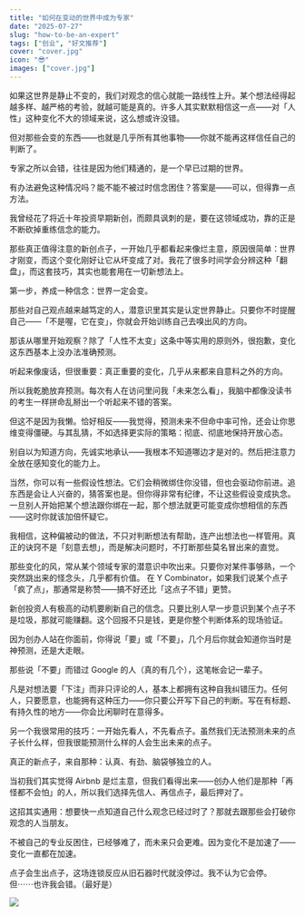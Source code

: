 ```yaml
---
title: "如何在变动的世界中成为专家"
date: "2025-07-27"
slug: "how-to-be-an-expert"
tags: ["创业", "好文推荐"]
cover: "cover.jpg"
icon: "😎"
images: ["cover.jpg"]
---
```

如果这世界是静止不变的，我们对观念的信心就能一路线性上升。某个想法经得起越多样、越严格的考验，就越可能是真的。许多人其实默默相信这一点——对「人性」这种变化不大的领域来说，这么想或许没错。



但对那些会变的东西——也就是几乎所有其他事物——你就不能再这样信任自己的判断了。



专家之所以会错，往往是因为他们精通的，是一个早已过期的世界。



有办法避免这种情况吗？能不能不被过时信念困住？答案是——可以，但得靠一点方法。



我曾经花了将近十年投资早期新创，而颇具讽刺的是，要在这领域成功，靠的正是不断砍掉重练信念的能力。



那些真正值得注意的新创点子，一开始几乎都看起来像烂主意，原因很简单：世界才刚变，而这个变化刚好让它从坏变成了对。我花了很多时间学会分辨这种「翻盘」，而这套技巧，其实也能套用在一切新想法上。



第一步，养成一种信念：世界一定会变。



那些对自己观点越来越笃定的人，潜意识里其实是认定世界静止。只要你不时提醒自己——「不是喔，它在变」，你就会开始训练自己去嗅出风的方向。



那该从哪里开始观察？除了「人性不太变」这条中等实用的原则外，很抱歉，变化这东西基本上没办法准确预测。



听起来像废话，但很重要：真正重要的变化，几乎从来都来自意料之外的方向。



所以我乾脆放弃预测。每次有人在访问里问我「未来怎么看」，我脑中都像没读书的考生一样拼命乱掰出一个听起来不错的答案。



但这不是因为我懒。恰好相反——我觉得，预测未来不但命中率可怜，还会让你思维变得僵硬。与其乱猜，不如选择更实际的策略：彻底、彻底地保持开放心态。



别自以为知道方向，先诚实地承认——我根本不知道哪边才是对的。然后把注意力全放在感知变化的能力上。



当然，你可以有一些假设性想法。它们会稍微绑住你没错，但也会驱动你前进。追东西是会让人兴奋的，猜答案也是。但你得非常有纪律，不让这些假设变成执念。
一旦别人开始把某个想法跟你绑在一起，那个想法就更可能变成你想相信的东西——这时你就该加倍怀疑它。



我相信，这种偏被动的做法，不只对判断想法有帮助，连产出想法也一样管用。真正的诀窍不是「刻意去想」，而是解决问题时，不打断那些莫名冒出来的直觉。



那些变化的风，常从某个领域专家的潜意识中吹出来。只要你对某件事够熟，一个突然跳出来的怪念头，几乎都有价值。
在 Y Combinator，如果我们说某个点子「疯了点」，那通常是称赞——搞不好还比「这点子不错」更赞。



新创投资人有极高的动机要刷新自己的信念。只要比别人早一步意识到某个点子不是垃圾，那就可能赚翻。这个回报不只是钱，更是你整个判断体系的现场验证。



因为创办人站在你面前，你得说「要」或「不要」，几个月后你就会知道你当时是神预测，还是大走眼。



那些说「不要」而错过 Google 的人（真的有几个），这笔帐会记一辈子。



凡是对想法要「下注」而非只评论的人，基本上都拥有这种自我纠错压力。任何人，只要愿意，也能拥有这种压力——你只要公开写下自己的判断。写在有标题、有持久性的地方——你会比闲聊时在意得多。



另一个我很常用的技巧：一开始先看人，不先看点子。虽然我们无法预测未来的点子长什么样，但我很能预测什么样的人会生出未来的点子。



真正的新点子，来自那种：认真、有劲、脑袋够独立的人。



当初我们其实觉得 Airbnb 是烂主意，但我们看得出来——创办人他们是那种「再怪都不会怕」的人，所以我们选择先信人、再信点子，最后押对了。



这招其实通用：想要快一点知道自己什么观念已经过时了？那就去跟那些会打破你观念的人当朋友。



不被自己的专业反困住，已经够难了，而未来只会更难。因为变化不是加速了——变化一直都在加速。



点子会生出点子，这场连锁反应从旧石器时代就没停过。我不认为它会停。
但⋯⋯也许我会错。（最好是）




![](https://prod-files-secure.s3.us-west-2.amazonaws.com/112d0858-5090-4d34-a606-b75eb8d65fd2/46476355-9cf3-4e99-9b7a-3531bc426380/1000202064.png?X-Amz-Algorithm=AWS4-HMAC-SHA256&X-Amz-Content-Sha256=UNSIGNED-PAYLOAD&X-Amz-Credential=ASIAZI2LB4662ZTI6DFH%2F20251010%2Fus-west-2%2Fs3%2Faws4_request&X-Amz-Date=20251010T094448Z&X-Amz-Expires=3600&X-Amz-Security-Token=IQoJb3JpZ2luX2VjEFIaCXVzLXdlc3QtMiJHMEUCICpoZRCy6zHM6mfFuRR%2FuSTlv1yKLw9CiLkROXbdwhxeAiEA6%2BalzufS1aHEr6CZ540FP67sVgxizzF4Bc2j4BCzV6UqiAQI6v%2F%2F%2F%2F%2F%2F%2F%2F%2F%2FARAAGgw2Mzc0MjMxODM4MDUiDGhWWoa14AvK60fKpSrcA3rBxpoZolHLJuS07EE2RxXpuai2wybJ912%2BWMkZvTVQpeiBu91b%2B2o8aJfw4l2kRlKDNzxD53gAg45UWoRyDNG0Ede%2FUP0lKtaFj8UoG5s2gHgaFwKH0HGGR%2FZEZqGg1EHzkXQlojHGwIwmRwLVxyTl9samonFGDaec%2B3s2N3bEjQszxWIFgpXR%2Fxi7W81fqjGFANHzxSn8D6FzkfS98SqQgRi4XORH1dfjAMFH8aGMLAgSX4Xp%2Bj%2FyHBXXTYHcG%2FOtbBmCszftkzDzczltLNWk385dBbRxCqruqhBIN0CQ%2FFQVqj%2BdY0L5G%2B%2BaoVNVMgvSWMEKZnwBgizxbwMpYwmAMbcT91w3w%2FPyE4BuwuvrjpLSpBXQeARetSIgosutIpUAzC1lcgF6JmwW7cLjZ%2BaElxN5MSTr0mqOlWGA2k57ByeHseSduCfBzZQT5OfXNBYXqDgZBYOMjfODDtwoL5jBQY8D3wkL0VFvia5779WWsWHzl0G2gUX8eFL3oBfNEJh4WOSBmr%2FBY3X2EymgtaCQuQU518f4LIRbPoNLVL04PpbZTYqYUA4hQKuyu8L1GBR75UT25CvpH%2BSMT6gXxoIA1pjb%2BBhJQz3kOF1Za8YPNLYSlYwlDzFaxJ0ZMNCfo8cGOqUBB%2BkuYf1YNn5Pav84X66N7%2FXFY0n%2FHLUuh5MIqxILcOmO1kTknLZU%2B1CWDV6cEMcDTkRlzyouH4Flqbn2v4Ra41%2FnOPhiBIiOCBWnU9RIdHGLKv2NmweFf%2B3pz8EpBqkW1FFF1%2BafKJ1D8SZV3KcZPyN0D2bxO5SWDRg1HGWuhqlesX10jZUT86n%2BiED5hGNxSKPiM32ukwWSie4vKYRbokcuqF%2FX&X-Amz-Signature=8be77fd157f1640df33df2482b942940548113881b0d0751630b9e471b58deae&X-Amz-SignedHeaders=host&x-amz-checksum-mode=ENABLED&x-id=GetObject)


